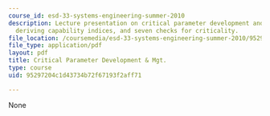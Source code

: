 ```yaml
---
course_id: esd-33-systems-engineering-summer-2010
description: Lecture presentation on critical parameter development and management,
  deriving capability indices, and seven checks for criticality.
file_location: /coursemedia/esd-33-systems-engineering-summer-2010/95297204c1d43734b72f67193f2aff71_MITESD_33SUM10_lec07.pdf
file_type: application/pdf
layout: pdf
title: Critical Parameter Development & Mgt.
type: course
uid: 95297204c1d43734b72f67193f2aff71

---
```

None